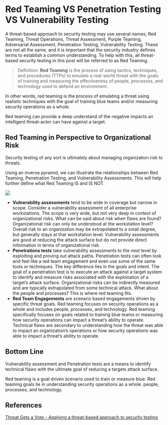 # Red Teaming VS Penetration Testing VS Vulnerability Testing

A threat-based approach to security testing may use several names; Red Teaming, Threat Operations, Threat Assessment, Purple Teaming, Adversarial Assessment, Penetration Testing, Vulnerability Testing. These are not all the same, and it is important that the security industry defines terms to establish a common understanding. To help with this, all threat-based security testing in this post will be referred to as Red Teaming.

>Definition: __Red Teaming__ is the process of using tactics, techniques, and procedures (TTPs) to emulate a real-world threat with the goals of training and measuring the effectiveness of people, processes, and technology used to defend an environment.

In other words, red teaming is the process of emulating a threat using realistic techniques with the goal of training blue teams and/or measuring security operations as a whole.

Red teaming can provide a deep understand of the negative impacts an intelligent threat-actor can have against a target.

## Red Teaming in Perspective to Organizational Risk

Security testing of any sort is ultimately about managing organization risk to threats.

Using an inverse pyramid, we can illustrate the relationships between Red Teaming, Penetration Testing, and Vulnerability Assessments. This will help further define what Red Teaming IS and IS NOT.

![](/img/threat_pyramid.png)

- __Vulnerability assessments__ tend to be wide in coverage but narrow in scope. Consider a vulnerability assessment of all enterprise workstations. The scope is very wide, but not very deep in context of organizational risks. What can be said about risk when flaws are found? Organizational risk can only be understood at the workstation level? Overall risk to an organization may be extrapolated to a small degree, but generally stays at that workstation level. Vulnerability assessments are good at reducing the attack surface but do not provide direct information in terms of organizational risk.
- __Penetrations tests__ take vulnerability assessments to the next level by exploiting and proving out attack paths. Penetration tests can often look and feel like a red team engagement and even use some of the same tools or techniques. The key difference lies in the goals and intent. The goal of a penetration test is to execute an attack against a target system to identify and measure risks associated with the exploitation of a target’s attack surface. Organizational risks can be indirectly measured and are typically extrapolated from some technical attack. What about the people and processes? This is where red teaming fits.
- __Red Team Engagements__ are scenario based engagements driven by specific threat goals.  Red teaming focuses on security operations as a whole and includes people, processes, and technology. Red teaming specifically focuses on goals related to training blue teams or measuring how security operations can impact a threat’s ability to operate. Technical flaws are secondary to understanding how the threat was able to impact an organization’s operations or how security operations was able to impact a threat’s ability to operate.

## Bottom Line

Vulnerability assessment and Penetration tests are a means to identify technical flaws with the ultimate goal of reducing a targets attack surface.

Red teaming is a goal driven scenario used to train or measure blue. Red teaming goals lie in understanding security operations as a whole. people, processes, and technology.

## References

[Threat Gets a Vote - Applying a threat-based approach to security testing](http://threatexpress.com/blogs/2018/threat-gets-a-vote-applying-a-threat-based-approach-to-security-testing/)